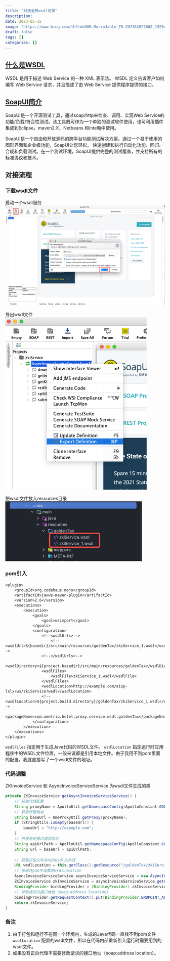 ```yaml
---
title: "对接金税wsdl记录"
description: 
date: 2023-05-15
image: "https://www.bing.com/th?id=OHR.MorroJable_ZH-CN7382027688_1920x1080.jpg&rf=LaDigue_1920x1080.jpg&pid=hp"
draft: false
tags: []
categories: []
---
```

## [什么是WSDL](https://www.ibm.com/docs/zh/integration-bus/10.0?topic=services-what-is-wsdl)

WSDL 是用于描述 Web Service 的一种 XML 表示法。 WSDL 定义告诉客户如何编写 Web Service 请求，并且描述了由 Web Service 提供程序提供的接口。

## [SoapUI简介](https://www.cnblogs.com/hong-fithing/p/7591751.html)

SoapUI是一个开源测试工具，通过soap/http来检查、调用、实现Web Service的功能/负载/符合性测试。该工具既可作为一个单独的测试软件使用，也可利用插件集成到Eclipse，maven2.X，Netbeans 和intellij中使用。

SoapUI是一个自由和开放源码的跨平台功能测试解决方案。通过一个易于使用的图形界面和企业级功能，SoapUI让您轻松， 快速创建和执行自动化功能、回归、合规和负载测试。在一个测试环境，SoapUI提供完整的测试覆盖，并支持所有的标准协议和技术。

## 对接流程

### 下载wsdl文件
启动一个wsdl服务
![](index-20230515.png)

导出wsdl文件  
![](index-20230515-1.png)

把wsdl文件放入resources目录  
![](index-20230515-2.png)

### pom引入

```
<plugin>
    <groupId>org.codehaus.mojo</groupId>
    <artifactId>jaxws-maven-plugin</artifactId>
    <version>2.6</version>
    <executions>
        <execution>
            <goals>
                <goal>wsimport</goal>
            </goals>
            <configuration>
                <!--<wsdlUrls>-->
                    <!--<wsdlUrl>${basedir}/src/main/resources/goldenTax/zkiService_1.wsdl</wsdlUrl>-->
                <!--</wsdlUrls>-->
                <wsdlDirectory>${project.basedir}/src/main/resources/goldenTax</wsdlDirectory>
                <wsdlFiles>
                    <wsdlFile>zkiService_1.wsdl</wsdlFile>
                </wsdlFiles>
                <wsdlLocation>http://example.com/eisp-lslx/ws/zkiService?wsdl</wsdlLocation>
                <!--<wsdlLocation>${project.build.directory}/goldenTax/zkiService_1.wsdl</wsdlLocation>-->
                <packageName>com.umetrip.hotel.proxy.service.wsdl.goldenTax</packageName>
            </configuration>
        </execution>
    </executions>
</plugin>
```

`wsdlFiles` 指定用于生成Java代码的WSDL文件。
`wsdlLocation`  指定运行时应用程序中的WSDL文件位置，一般来说都是引用本地文件。由于我用不到pom里面的配置，我就直接写了一个wsdl文件的地址。

### 代码调整
ZKInvoiceService 和 AsyncInvoiceServiceService 为wsdl文件生成的类
```java
private ZKInvoiceService getAsyncInvoiceServiceService() {
    // 获取代理配置
    String proxyName = ApolloUtil.getNamespaceConfig(ApolloConstant.GOLDEN_TAX, "proxyName", "hotel:jinshui");
    // 获取代理地址
    String baseUrl = UmeProxyUtil.getProxy(proxyName);
    if (StringUtils.isEmpty(baseUrl)) {
        baseUrl = "http://example.com";
    }
    // 拼接金税接口请求地址
    String apiUrlPath = ApolloUtil.getNamespaceConfig(ApolloConstant.GOLDEN_TAX, "apiUrlPath", "/eisp-lslx/ws/zkiService");
    String url = baseUrl + apiUrlPath;

    // 获取打包文件夹内的wsdl文件流
    URL wsdlLocation = this.getClass().getResource("/goldenTax/zkiService_1.wsdl");
    // 修改在pom中设置的wsdlLocation
    AsyncInvoiceServiceService asyncInvoiceServiceService = new AsyncInvoiceServiceService(wsdlLocation);
    ZKInvoiceService zkInvoiceService = asyncInvoiceServiceService.getAsyncInvoiceServicePort();
    BindingProvider bindingProvider = (BindingProvider) zkInvoiceService;
    // 修改请求的接口地址（soap:address location）
    bindingProvider.getRequestContext().put(BindingProvider.ENDPOINT_ADDRESS_PROPERTY, url);
    return zkInvoiceService;
}
```

### 备注
1. 由于打包和运行不在同一个环境内，生成的Java代码一直找不到pom文件 `wsdlLocation` 配置的wsdl文件，所以在代码内部重新引入运行时需要用到的wsdl文件。
2. 如果没有正向代理不需要修改请求的接口地址（soap:address location）。